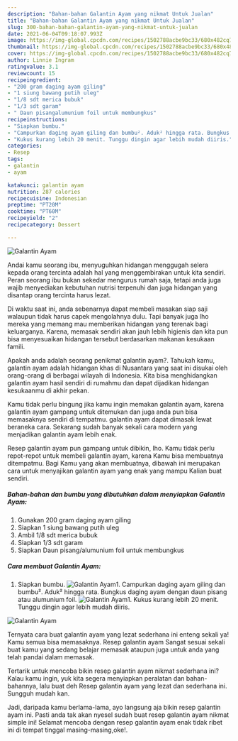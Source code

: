 ```yaml
---
description: "Bahan-bahan Galantin Ayam yang nikmat Untuk Jualan"
title: "Bahan-bahan Galantin Ayam yang nikmat Untuk Jualan"
slug: 300-bahan-bahan-galantin-ayam-yang-nikmat-untuk-jualan
date: 2021-06-04T09:18:07.993Z
image: https://img-global.cpcdn.com/recipes/1502788acbe9bc33/680x482cq70/galantin-ayam-foto-resep-utama.jpg
thumbnail: https://img-global.cpcdn.com/recipes/1502788acbe9bc33/680x482cq70/galantin-ayam-foto-resep-utama.jpg
cover: https://img-global.cpcdn.com/recipes/1502788acbe9bc33/680x482cq70/galantin-ayam-foto-resep-utama.jpg
author: Linnie Ingram
ratingvalue: 3.1
reviewcount: 15
recipeingredient:
- "200 gram daging ayam giling"
- "1 siung bawang putih uleg"
- "1/8 sdt merica bubuk"
- "1/3 sdt garam"
- " Daun pisangalumunium foil untuk membungkus"
recipeinstructions:
- "Siapkan bumbu."
- "Campurkan daging ayam giling dan bumbu². Aduk² hingga rata. Bungkus daging ayam dengan daun pisang atau alumunium foil."
- "Kukus kurang lebih 20 menit. Tunggu dingin agar lebih mudah diiris."
categories:
- Resep
tags:
- galantin
- ayam

katakunci: galantin ayam 
nutrition: 287 calories
recipecuisine: Indonesian
preptime: "PT20M"
cooktime: "PT60M"
recipeyield: "2"
recipecategory: Dessert

---
```



![Galantin Ayam](https://img-global.cpcdn.com/recipes/1502788acbe9bc33/680x482cq70/galantin-ayam-foto-resep-utama.jpg)

Andai kamu seorang ibu, menyuguhkan hidangan menggugah selera kepada orang tercinta adalah hal yang menggembirakan untuk kita sendiri. Peran seorang ibu bukan sekedar mengurus rumah saja, tetapi anda juga wajib menyediakan kebutuhan nutrisi terpenuhi dan juga hidangan yang disantap orang tercinta harus lezat.

Di waktu  saat ini, anda sebenarnya dapat membeli masakan siap saji walaupun tidak harus capek mengolahnya dulu. Tapi banyak juga lho mereka yang memang mau memberikan hidangan yang terenak bagi keluarganya. Karena, memasak sendiri akan jauh lebih higienis dan kita pun bisa menyesuaikan hidangan tersebut berdasarkan makanan kesukaan famili. 



Apakah anda adalah seorang penikmat galantin ayam?. Tahukah kamu, galantin ayam adalah hidangan khas di Nusantara yang saat ini disukai oleh orang-orang di berbagai wilayah di Indonesia. Kita bisa menghidangkan galantin ayam hasil sendiri di rumahmu dan dapat dijadikan hidangan kesukaanmu di akhir pekan.

Kamu tidak perlu bingung jika kamu ingin memakan galantin ayam, karena galantin ayam gampang untuk ditemukan dan juga anda pun bisa memasaknya sendiri di tempatmu. galantin ayam dapat dimasak lewat beraneka cara. Sekarang sudah banyak sekali cara modern yang menjadikan galantin ayam lebih enak.

Resep galantin ayam pun gampang untuk dibikin, lho. Kamu tidak perlu repot-repot untuk membeli galantin ayam, karena Kamu bisa membuatnya ditempatmu. Bagi Kamu yang akan membuatnya, dibawah ini merupakan cara untuk menyajikan galantin ayam yang enak yang mampu Kalian buat sendiri.

<!--inarticleads1-->

##### Bahan-bahan dan bumbu yang dibutuhkan dalam menyiapkan Galantin Ayam:

1. Gunakan 200 gram daging ayam giling
1. Siapkan 1 siung bawang putih uleg
1. Ambil 1/8 sdt merica bubuk
1. Siapkan 1/3 sdt garam
1. Siapkan  Daun pisang/alumunium foil untuk membungkus




<!--inarticleads2-->

##### Cara membuat Galantin Ayam:

1. Siapkan bumbu.
<img src="https://img-global.cpcdn.com/steps/f42ca6ad6d9a0998/160x128cq70/galantin-ayam-langkah-memasak-1-foto.jpg" alt="Galantin Ayam">1. Campurkan daging ayam giling dan bumbu². Aduk² hingga rata. Bungkus daging ayam dengan daun pisang atau alumunium foil.
<img src="https://img-global.cpcdn.com/steps/16bada990c13cc5c/160x128cq70/galantin-ayam-langkah-memasak-2-foto.jpg" alt="Galantin Ayam">1. Kukus kurang lebih 20 menit. Tunggu dingin agar lebih mudah diiris.
<img src="https://img-global.cpcdn.com/steps/c955cd1cefc1a857/160x128cq70/galantin-ayam-langkah-memasak-3-foto.jpg" alt="Galantin Ayam">



Ternyata cara buat galantin ayam yang lezat sederhana ini enteng sekali ya! Kamu semua bisa memasaknya. Resep galantin ayam Sangat sesuai sekali buat kamu yang sedang belajar memasak ataupun juga untuk anda yang telah pandai dalam memasak.

Tertarik untuk mencoba bikin resep galantin ayam nikmat sederhana ini? Kalau kamu ingin, yuk kita segera menyiapkan peralatan dan bahan-bahannya, lalu buat deh Resep galantin ayam yang lezat dan sederhana ini. Sungguh mudah kan. 

Jadi, daripada kamu berlama-lama, ayo langsung aja bikin resep galantin ayam ini. Pasti anda tak akan nyesel sudah buat resep galantin ayam nikmat simple ini! Selamat mencoba dengan resep galantin ayam enak tidak ribet ini di tempat tinggal masing-masing,oke!.

